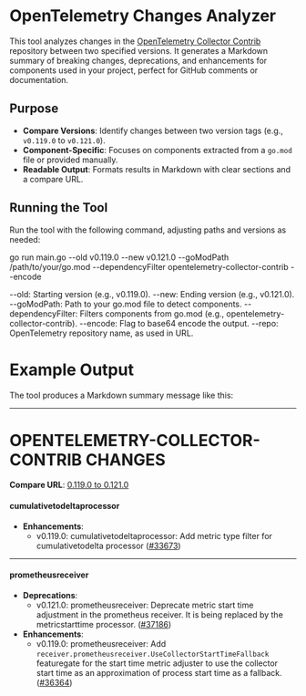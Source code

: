 # OpenTelemetry Changes Analyzer

This tool analyzes changes in the [OpenTelemetry Collector Contrib](https://github.com/open-telemetry/opentelemetry-collector-contrib) repository between two specified versions. It generates a Markdown summary of breaking changes, deprecations, and enhancements for components used in your project, perfect for GitHub comments or documentation.

## Purpose

- **Compare Versions**: Identify changes between two version tags (e.g., `v0.119.0` to `v0.121.0`).
- **Component-Specific**: Focuses on components extracted from a `go.mod` file or provided manually.
- **Readable Output**: Formats results in Markdown with clear sections and a compare URL.


## Running the Tool
Run the tool with the following command, adjusting paths and versions as needed:

go run main.go --old v0.119.0 --new v0.121.0 --goModPath /path/to/your/go.mod --dependencyFilter opentelemetry-collector-contrib --encode

--old: Starting version (e.g., v0.119.0).
--new: Ending version (e.g., v0.121.0).
--goModPath: Path to your go.mod file to detect components.
--dependencyFilter: Filters components from go.mod (e.g., opentelemetry-collector-contrib).
--encode: Flag to base64 encode the output.
--repo: OpenTelemetry repository name, as used in URL.

# Example Output

The tool produces a Markdown summary message like this:

---
# OPENTELEMETRY-COLLECTOR-CONTRIB CHANGES
**Compare URL**: [0.119.0 to 0.121.0](https://github.com/open-telemetry/opentelemetry-collector-contrib/compare/v0.119.0...v0.121.0)

#### cumulativetodeltaprocessor
- **Enhancements**:
  - v0.119.0: cumulativetodeltaprocessor: Add metric type filter for cumulativetodelta processor ([#33673](https://github.com/open-telemetry/opentelemetry-collector-contrib/pull/33673))

---
#### prometheusreceiver
- **Deprecations**:
  - v0.121.0: prometheusreceiver: Deprecate metric start time adjustment in the prometheus receiver. It is being replaced by the metricstarttime processor. ([#37186](https://github.com/open-telemetry/opentelemetry-collector-contrib/pull/37186))
- **Enhancements**:
  - v0.119.0: prometheusreceiver: Add `receiver.prometheusreceiver.UseCollectorStartTimeFallback` featuregate for the start time metric adjuster to use the collector start time as an approximation of process start time as a fallback. ([#36364](https://github.com/open-telemetry/opentelemetry-collector-contrib/pull/36364))
